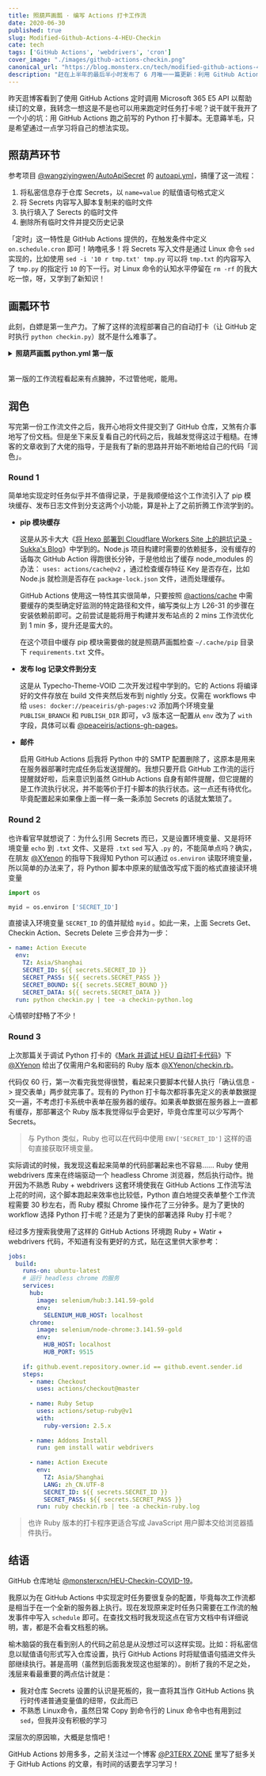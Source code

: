 ```yaml
---
title: 照葫芦画瓢 · 编写 Actions 打卡工作流
date: 2020-06-30
published: true
slug: Modified-Github-Actions-4-HEU-Checkin
cate: tech
tags: ['GitHub Actions', 'webdrivers', 'cron']
cover_image: "./images/github-actions-checkin.png"
canonical_url: "https://blog.monsterx.cn/tech/modified-github-actions-4-heu-checkin/"
description: "赶在上半年的最后半小时发布了 6 月唯一一篇更新：利用 GitHub Actions 定时执行 Python / Ruby 打卡代码。"
---
```


昨天逛博客看到了使用 GitHub Actions 定时调用 Microsoft 365 E5 API 以帮助续订的文章，我转念一想这是不是也可以用来跑定时任务打卡呢？说干就干我开了一个小的坑：用 GitHub Actions 跑之前写的 Python 打卡脚本。无意薅羊毛，只是希望通过一点学习将自己的想法实现。

## 照葫芦环节

参考项目 [@wangziyingwen/AutoApiSecret](https://github.com/wangziyingwen/AutoApiSecret) 的 [autoapi.yml](https://github.com/wangziyingwen/AutoApiSecret/blob/master/.github/workflows/autoapi.yml)，搞懂了这一流程：

1. 将私密信息存于仓库 Secrets，以 `name=value` 的赋值语句格式定义
2. 将 Secrets 内容写入脚本复制来的临时文件
3. 执行填入了 Serects 的临时文件
4. 删除所有临时文件并提交历史记录

「定时」这一特性是 GitHub Actions 提供的，在触发条件中定义 `on.schedule.cron` 即可！呐噜吼多！将 Secrets 写入文件是通过 Linux 命令 `sed` 实现的，比如使用 `sed -i '10 r tmp.txt' tmp.py` 可以将 `tmp.txt` 的内容写入了 `tmp.py` 的指定行 `10` 的下一行。对 Linux 命令的认知水平停留在 `rm -rf` 的我大吃一惊，呀，又学到了新知识！

## 画瓢环节

此刻，白嫖是第一生产力。了解了这样的流程部署自己的自动打卡（让 GitHub 定时执行 `python checkin.py`）就不是什么难事了。


<details><summary><strong>照葫芦画瓢 python.yml 第一版</strong></summary><br />


```yaml
name: Auto Checkin

on: 
  release:
    types: [published]
  # Coordinated Universal Time (UTC)
  schedule:
    - cron: '0 0 * * *'           # 定时任务实现方式
  watch:
    types: [started]

jobs:
  build:
    runs-on: ubuntu-latest
    if: github.event.repository.owner.id == github.event.sender.id  # 仅自己点的 star 触发
    steps:
      - name: Checkout
        uses: actions/checkout@master

      - name: Python Setup
        uses: actions/setup-python@v1
        with:
          python-version: 3.8

      - name: Pip Cache             # 按照官方仓库 @actions/cache 添加
        uses: actions/cache@v2
        with:
          path: ~/.cache/pip        # Ubuntu 的缓存位置，不同系统不同位置需要修改
          key: ${{ runner.os }}-pip-${{ hashFiles('**/requirements.txt') }}
          restore-keys: ${{ runner.os }}-pip-
      
      - name: Addons Install        # 安装脚本必须组件 lxml requests
        run: pip install lxml requests
      
      - name: Secrets Get           # 获取 Secrets
        env: 
          SECRET_ID: ${{ secrets.SECRET_ID }}
          SECRET_PASS: ${{ secrets.SECRET_PASS }}
          SECRET_BOUND: ${{ secrets.SECRET_BOUND }}
          SECRET_DATA: ${{ secrets.SECRET_DATA }}
        # 先复制一个临时文件，然后写入 Secrets 到文本，再将其写入临时脚本文件指定行
        run: | 
          cp checkin.py action.py
          echo $SECRET_ID > action-id.txt
          echo $SECRET_PASS > action-pass.txt
          echo $SECRET_BOUND > action-bound.txt
          echo $SECRET_DATA > action-data.txt
          sed -i '19 r action-id.txt' action.py
          sed -i '20 r action-pass.txt' action.py
          sed -i '21 r action-bound.txt' action.py
          sed -i '22 r action-data.txt' action.py
      
      - name: Checkin Action
        env:
          TZ: Asia/Shanghai         # 设定时区为北京时间
        # 工作流过程中新建 log 文件夹存放待会发布到另外一个分支的内容
        run: | 
          mkdir log
          echo `date +"%Y-%m-%d %H:%M:%S %A"` >> log/time.log
          python action.py >> log/time.log
      
      - name: Secrets Delete        # 删除临时文件
        run: rm -f action*
      
      - name: Deploy Log            # 发布 log 文件夹下的记录文件到 log 分支
        uses: docker://peaceiris/gh-pages:v2
        env:
          TZ: Asia/Shanghai
          GITHUB_TOKEN: ${{ secrets.GITHUB_TOKEN }}
          PUBLISH_BRANCH: log
          PUBLISH_DIR: ./log
        with:
          emptyCommits: false
```


</details><br />


第一版的工作流程看起来有点臃肿，不过管他呢，能用。

## 润色

写完第一份工作流文件之后，我开心地将文件提交到了 GitHub 仓库，又煞有介事地写了份文档。但是坐下来反复看自己的代码之后，我越发觉得这过于粗糙。在博客的文章收到了大佬的指导，于是我有了新的思路并开始不断地给自己的代码「润色」。

### Round 1

简单地实现定时任务似乎并不值得记录，于是我顺便给这个工作流引入了 pip 模块缓存、发布日志文件到分支这两个小功能，算是补上了之前折腾工作流学到的。

 - **pip 模块缓存**

   这是从苏卡大大《[将 Hexo 部署到 Cloudflare Workers Site 上的趟坑记录 - Sukka's Blog](https://blog.skk.moe/post/deploy-blog-to-cf-workers-site)》中学到的。Node.js 项目构建时需要的依赖挺多，没有缓存的话每次 GitHub Action 得跑很长分钟，于是他给出了缓存 node_modules 的办法： `uses: actions/cache@v2` ，通过检查缓存特征 Key 是否存在，比如 Node.js 就检测是否存在 `package-lock.json` 文件，进而处理缓存。

   GitHub Actions 使用这一特性其实很简单，只要按照 [@actions/cache](https://github.com/actions/cache) 中需要缓存的类型确定好监测的特定路径和文件，编写类似上方 L26-31 的步骤在安装依赖前即可。之前尝试是能将用于构建并发布站点的 2 mins 工作流优化到 1 min 多，提升还是蛮大的。

   在这个项目中缓存 pip 模块需要做的就是照葫芦画瓢检查 `~/.cache/pip` 目录下 `requirements.txt` 文件。

 - **发布 log 记录文件到分支**

   这是从 Typecho-Theme-VOID 二次开发过程中学到的。它的 Actions 将编译好的文件存放在 build 文件夹然后发布到 nightly 分支。仅需在 workflows 中给 `uses: docker://peaceiris/gh-pages:v2` 添加两个环境变量 `PUBLISH_BRANCH` 和 `PUBLISH_DIR` 即可，v3 版本这一配置从 `env` 改为了 `with` 字段，具体可以看 [@peaceiris/actions-gh-pages](https://github.com/peaceiris/actions-gh-pages)。

 - **邮件**

   启用 GitHub Actions 后我将 Python 中的 SMTP 配置删除了，这原本是用来在服务器部署时完成任务后发送提醒的。我想只要开启 GitHub 工作流的运行提醒就好啦，后来意识到虽然 GitHub Actions 自身有邮件提醒，但它提醒的是工作流执行状况，并不能等价于打卡脚本的执行状态。这一点还有待优化。毕竟配置起来如果像上面一样一条一条添加 Secrets 的话就太繁琐了。

### Round 2

也许看官早就想说了：为什么引用 Secrets 而已，又是设置环境变量、又是将环境变量 `echo` 到 `.txt` 文件、又是将 `.txt` `sed` 写入 `.py` 的，不能简单点吗？确实，在朋友 [@XYenon](https://xyenon.bid) 的指导下我得知 Python 可以通过 `os.environ` 读取环境变量，所以简单的办法来了，将 Python 脚本中原来的赋值改写成下面的格式直接读环境变量

```python
import os

myid = os.environ ['SECRET_ID']
```

直接读入环境变量 `SECRET_ID` 的值并赋给 `myid` 。如此一来，上面 Secrets Get、Checkin Action、Secrets Delete 三步合并为一步：

```yaml
- name: Action Execute
  env:
    TZ: Asia/Shanghai
    SECRET_ID: ${{ secrets.SECRET_ID }}
    SECRET_PASS: ${{ secrets.SECRET_PASS }}
    SECRET_BOUND: ${{ secrets.SECRET_BOUND }}
    SECRET_DATA: ${{ secrets.SECRET_DATA }}
  run: python checkin.py | tee -a checkin-python.log
```

心情顿时舒畅了不少！

### Round 3

上次那篇关于调试 Python 打卡的《[Mark 并调试 HEU 自动打卡代码](https://blog.monsterx.cn/code/heu-auto-checkin-covid19/)》下 [@XYenon](https://xyenon.bid) 给出了仅需用户名和密码的 Ruby 版本 [@XYenon/checkin.rb](https://gist.github.com/XYenon/79317d63e7f769e5bdff5b595d709b65)。

代码仅 60 行，第一次看完我觉得很赞，看起来只要脚本代替人执行「确认信息 -> 提交表单」两步就完事了。现有的 Python 打卡每次都将事先定义的表单数据提交一遍，不考虑打卡系统中表单在服务器的缓存。如果表单数据在服务器上一直都有缓存，那部署这个 Ruby 版本我觉得似乎会更好，毕竟仓库里可以少写两个 Secrets。

> 与 Python 类似，Ruby 也可以在代码中使用 `ENV['SECRET_ID']` 这样的语句直接获取环境变量。

实际调试的时候，我发现这看起来简单的代码部署起来也不容易…… Ruby 使用 webdrivers 库来在终端驱动一个 headless Chrome 浏览器，然后执行动作。抛开因为不熟悉 Ruby + webdrivers 这套环境使我在 GitHub Actions 工作流写法上花的时间，这个脚本跑起来效率也比较低，Python 直白地提交表单整个工作流程需要 30 秒左右，而 Ruby 模拟 Chrome 操作花了三分钟多。是为了更快的 workflow 选择 Python 打卡呢？还是为了更快的部署选择 Ruby 打卡呢？

经过多方搜索我使用了这样的 GitHub Actions 环境跑 Ruby + Watir + webdrivers 代码，不知道有没有更好的方式，贴在这里供大家参考：

```yaml
jobs:
  build:
    runs-on: ubuntu-latest
    # 运行 headless chrome 的服务
    services:
      hub:
        image: selenium/hub:3.141.59-gold
        env:
          SELENIUM_HUB_HOST: localhost
      chrome:
        image: selenium/node-chrome:3.141.59-gold
        env:
          HUB_HOST: localhost
          HUB_PORT: 9515
    
    if: github.event.repository.owner.id == github.event.sender.id
    steps:
      - name: Checkout
        uses: actions/checkout@master
      
      - name: Ruby Setup
        uses: actions/setup-ruby@v1
        with:
          ruby-version: 2.5.x
      
      - name: Addons Install
        run: gem install watir webdrivers
      
      - name: Action Execute
        env:
          TZ: Asia/Shanghai
          LANG: zh_CN.UTF-8
          SECRET_ID: ${{ secrets.SECRET_ID }}
          SECRET_PASS: ${{ secrets.SECRET_PASS }}
        run: ruby checkin.rb | tee -a checkin-ruby.log
```

> 也许 Ruby 版本的打卡程序更适合写成 JavaScript 用户脚本交给浏览器插件执行。

## 结语

GitHub 仓库地址 [@monsterxcn/HEU-Checkin-COVID-19](https://github.com/monsterxcn/HEU-Checkin-COVID-19)。

我原以为在 GitHub Actions 中实现定时任务要很复杂的配置，毕竟每次工作流都是相当于在一个全新的服务器上执行。现在发现原来定时任务只需要在工作流的触发事件中写入 `schedule` 即可。在查找文档时我发现这点在官方文档中有详细说明，害，都是不会看文档惹的祸。

榆木脑袋的我在看到别人的代码之前总是从没想过可以这样实现。比如：将私密信息以赋值语句形式写入仓库设置，执行 GitHub Actions 时将赋值语句插进文件头部继续执行。甚是高明（虽然到后面我发现这也挺笨的）。剖析了我的不足之处，浅层来看最重要的两点估计就是：

 - 我对仓库 Secrets 设置的认识是死板的，我一直将其当作 GitHub Actions 执行时传递普通变量值的纽带，仅此而已
 - 不熟悉 Linux命令，虽然日常 Copy 到命令行的 Linux 命令中也有用到过 `sed`，但我并没有积极的学习

深层次的原因嘛，大概是怠惰吧！

GitHub Actions 妙用多多，之前关注过一个博客 [@P3TERX ZONE](https://p3terx.com/) 里写了挺多关于 GitHub Actions 的文章，有时间的话要去学习学习！